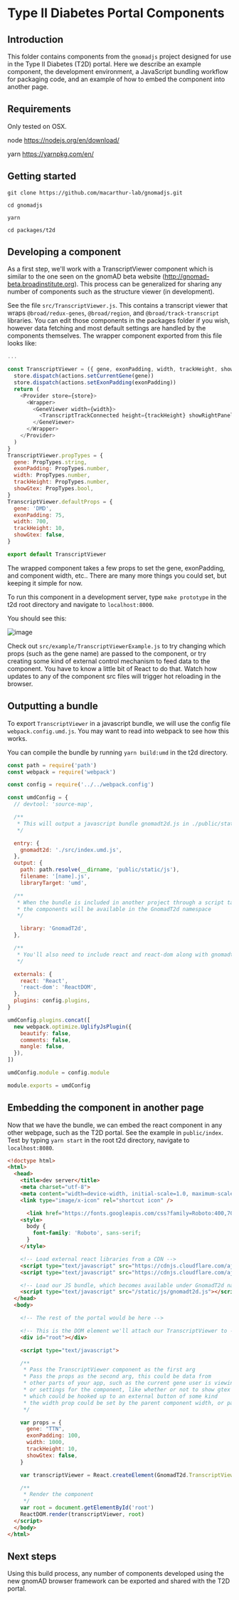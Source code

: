 # Type II Diabetes Portal Components

## Introduction

This folder contains components from the `gnomadjs` project designed for use in the Type II Diabetes (T2D) portal. Here we describe an example component, the development environment, a JavaScript bundling workflow for packaging code, and an example of how to embed the component into another page.

## Requirements

Only tested on OSX.

node https://nodejs.org/en/download/

yarn https://yarnpkg.com/en/

## Getting started

`git clone https://github.com/macarthur-lab/gnomadjs.git`

`cd gnomadjs`

`yarn`

`cd packages/t2d`

## Developing a component

As a first step, we'll work with a TranscriptViewer component which is similar to the one seen on the gnomAD beta website (http://gnomad-beta.broadinstitute.org). This process can be generalized for sharing any number of components such as the structure viewer (in development).

See the file `src/TranscriptViewer.js`. This contains a transcript viewer that wraps `@broad/redux-genes`, `@broad/region`, and `@broad/track-transcript` libraries. You can edit those components in the packages folder if you wish, however data fetching and most default settings are handled by the components themselves. The wrapper component exported from this file looks like:

```javascript
...

const TranscriptViewer = ({ gene, exonPadding, width, trackHeight, showGtex }) => {
  store.dispatch(actions.setCurrentGene(gene))
  store.dispatch(actions.setExonPadding(exonPadding))
  return (
    <Provider store={store}>
      <Wrapper>
        <GeneViewer width={width}>
          <TranscriptTrackConnected height={trackHeight} showRightPanel={showGtex} />
        </GeneViewer>
      </Wrapper>
    </Provider>
  )
}
TranscriptViewer.propTypes = {
  gene: PropTypes.string,
  exonPadding: PropTypes.number,
  width: PropTypes.number,
  trackHeight: PropTypes.number,
  showGtex: PropTypes.bool,
}
TranscriptViewer.defaultProps = {
  gene: 'DMD',
  exonPadding: 75,
  width: 700,
  trackHeight: 10,
  showGtex: false,
}

export default TranscriptViewer

```

The wrapped component takes a few props to set the gene, exonPadding, and component width, etc..  There are many more things you could set, but keeping it simple for now.

To run this component in a development server, type `make prototype` in the t2d root directory and navigate to `localhost:8000`.

You should see this:

![image](https://storage.googleapis.com/gnomad-browser/jars/transcripts.png)

Check out `src/example/TranscriptViewerExample.js` to try changing which props (such as the gene name) are passed to the component, or try creating some kind of external control mechanism to feed data to the component. You have to know a little bit of React to do that. Watch how updates to any of the component src files will trigger hot reloading in the browser.

## Outputting a bundle

To export `TranscriptViewer` in a javascript bundle, we will use the config file `webpack.config.umd.js`. You may want to read into webpack to see how this works.

You can compile the bundle by running `yarn build:umd` in the t2d directory.

```javascript
const path = require('path')
const webpack = require('webpack')

const config = require('../../webpack.config')

const umdConfig = {
  // devtool: 'source-map',

  /**
   * This will output a javascript bundle gnomadt2d.js in ./public/static/js
   */

  entry: {
    gnomadt2d: './src/index.umd.js',
  },
  output: {
    path: path.resolve(__dirname, 'public/static/js'),
    filename: '[name].js',
    libraryTarget: 'umd',

  /**
   * When the bundle is included in another project through a script tag,
   * the components will be available in the GnomadT2d namespace
   */

    library: 'GnomadT2d',
  },

  /**
   * You'll also need to include react and react-dom along with gnomadt2d.js
   */

  externals: {
    react: 'React',
    'react-dom': 'ReactDOM',
  },
  plugins: config.plugins,
}

umdConfig.plugins.concat([
  new webpack.optimize.UglifyJsPlugin({
    beautify: false,
    comments: false,
    mangle: false,
  }),
])

umdConfig.module = config.module

module.exports = umdConfig
```

## Embedding the component in another page

Now that we have the bundle, we can embed the react component in any other webpage, such as the T2D portal. See the example in `public/index`. Test by typing `yarn start` in the root t2d directory, navigate to `localhost:8080`.

```html
<!doctype html>
<html>
  <head>
    <title>dev server</title>
    <meta charset="utf-8">
    <meta content="width=device-width, initial-scale=1.0, maximum-scale=1.0, user-scalable=0" name="viewport" />
    <link type="image/x-icon" rel="shortcut icon" />

      <link href="https://fonts.googleapis.com/css?family=Roboto:400,700" rel="stylesheet">
    <style>
      body {
        font-family: 'Roboto', sans-serif;
      }
    </style>

    <!-- Load external react libraries from a CDN -->
    <script type="text/javascript" src="https://cdnjs.cloudflare.com/ajax/libs/react/15.5.4/react.js"></script>
    <script type="text/javascript" src="https://cdnjs.cloudflare.com/ajax/libs/react/15.5.4/react-dom.js"></script>

    <!-- Load our JS bundle, which becomes available under GnomadT2d namespace -->
    <script type="text/javascript" src="/static/js/gnomadt2d.js"></script>
  </head>
  <body>

    <!-- The rest of the portal would be here -->

    <!-- This is the DOM element we'll attach our TranscriptViewer to -->
    <div id="root"></div>

    <script type="text/javascript">

    /**
     * Pass the TranscriptViewer component as the first arg
     * Pass the props as the second arg, this could be data from
     * other parts of your app, such as the current gene user is viewing
     * or settings for the component, like whether or not to show gtex values,
     * which could be hooked up to an external button of some kind
     * the width prop could be set by the parent component width, or page width, e.g.
     */

    var props = {
      gene: "TTN",
      exonPadding: 100,
      width: 1000,
      trackHeight: 10,
      showGtex: false,
    }

    var transcriptViewer = React.createElement(GnomadT2d.TranscriptViewer, props)

    /**
     * Render the component
     */
    var root = document.getElementById('root')
    ReactDOM.render(transcriptViewer, root)
  </script>
  </body>
</html>

```

## Next steps

Using this build process, any number of components developed using the new gnomAD browser framework can be exported and shared with the T2D portal.
